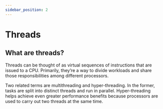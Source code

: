 ```yaml
---
sidebar_position: 2
---
```


# Threads

## What are threads?

Threads can be thought of as virtual sequences of instructions that are issued to a CPU. Primarily, they’re a way to divide workloads and share those responsibilities among different processors.

Two related terms are multithreading and hyper-threading. In the former, tasks are split into distinct threads and run in parallel. Hyper-threading helps achieve even greater performance benefits because processors are used to carry out two threads at the same time.
